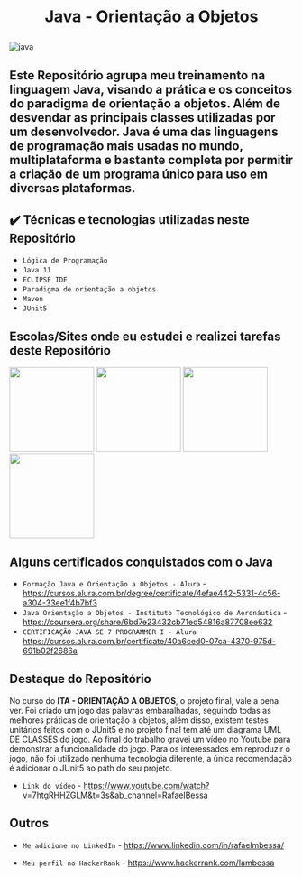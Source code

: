 <h1 align="center">
  <p align="center">Java - Orientação a Objetos</p>
</h1>

![java](https://user-images.githubusercontent.com/104053775/193156336-335434a4-371d-4182-94ff-3777a1ce6c54.png)


## Este Repositório agrupa meu treinamento na linguagem **Java**, visando a prática e os conceitos do paradigma de orientação a objetos. Além de desvendar as principais classes utilizadas por um desenvolvedor. Java é uma das linguagens de programação mais usadas no mundo, multiplataforma e bastante completa por permitir a criação de um programa único para uso em diversas plataformas. 

## ✔️ Técnicas e tecnologias utilizadas neste Repositório

- ``Lógica de Programação``
- ``Java 11``
- ``ECLIPSE IDE``
- ``Paradigma de orientação a objetos``
- ``Maven``
- ``JUnit5``

## Escolas/Sites onde eu estudei e realizei tarefas deste Repositório

<a href="https://www.alura.com.br/" target="_blank"><img src="https://avatars.githubusercontent.com/u/4975968?s=280&v=4" width="150" height ="150"></a>
<a href="https://www.coursera.org/" target="_blank"><img src="https://d3njjcbhbojbot.cloudfront.net/api/utilities/v1/imageproxy/https://coursera.s3.amazonaws.com/media/coursera-rebrand-logo-square.png?auto=format%2Ccompress&dpr=1" width="150" height ="150"></a>
<a href="https://www.udemy.com/" target="_blank"><img src="https://s.udemycdn.com/meta/default-meta-image-v2.png" width="150" height ="150"></a>
<a href="https://www.hackerrank.com/" target="_blank"><img src="https://amit839.github.io/resources/css/images/achievements/hackerrank-logo.jpg" width="150" height ="150"></a>

## Alguns certificados conquistados com o **Java**

- ``Formação Java e Orientação a Objetos - Alura`` - https://cursos.alura.com.br/degree/certificate/4efae442-5331-4c56-a304-33ee1f4b7bf3
- ``Java Orientação a Objetos - Instituto Tecnológico de Aeronáutica`` - https://coursera.org/share/6bd7e23432cb71ed54816a87708ee632
- ``CERTIFICAÇÃO JAVA SE 7 PROGRAMMER I - Alura`` - https://cursos.alura.com.br/certificate/40a6ced0-07ca-4370-975d-691b02f2686a

## Destaque do Repositório

No curso do **ITA - ORIENTAÇÃO A OBJETOS**, o projeto final, vale a pena ver. Foi criado um jogo das palavras embaralhadas, seguindo todas as melhores práticas de orientação a objetos, além disso, existem testes unitários feitos com o JUnit5 e no projeto final tem até um diagrama UML DE CLASSES do jogo. Ao final do trabalho gravei um vídeo no Youtube para demonstrar a funcionalidade do jogo.
Para os interessados em reproduzir o jogo, não foi utilizado nenhuma tecnologia diferente, a única recomendação é adicionar o JUnit5 ao path do seu projeto.

- ``Link do vídeo`` - https://www.youtube.com/watch?v=7htgRHHZGLM&t=3s&ab_channel=RafaelBessa

## Outros

- ``Me adicione no LinkedIn`` - https://www.linkedin.com/in/rafaelmbessa/ 

- ``Meu perfil no HackerRank`` - https://www.hackerrank.com/Iambessa

